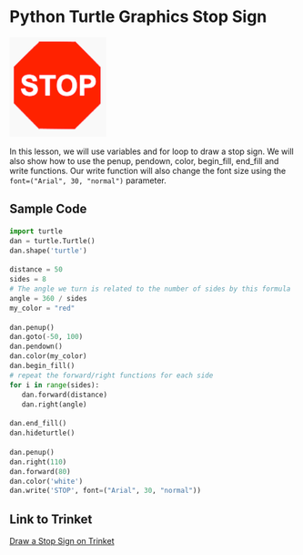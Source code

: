# Python Turtle Graphics Stop Sign

![](../img/stop-sign.png)

In this lesson, we will use variables and for loop to draw a stop sign.
We will also show how to use the penup, pendown, color, begin_fill, end_fill and write functions.
Our write function will also change the font size using the ```font=("Arial", 30, "normal")``` parameter.

## Sample Code

```python
import turtle
dan = turtle.Turtle()
dan.shape('turtle')

distance = 50
sides = 8
# The angle we turn is related to the number of sides by this formula
angle = 360 / sides
my_color = "red"

dan.penup()
dan.goto(-50, 100)
dan.pendown()
dan.color(my_color)
dan.begin_fill()
# repeat the forward/right functions for each side
for i in range(sides):
   dan.forward(distance)
   dan.right(angle)

dan.end_fill()
dan.hideturtle()

dan.penup()
dan.right(110)
dan.forward(80)
dan.color('white')
dan.write('STOP', font=("Arial", 30, "normal"))
```

## Link to Trinket

[Draw a Stop Sign on Trinket](https://trinket.io/python/7f9eee8b80)